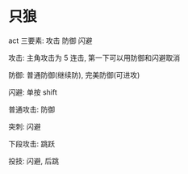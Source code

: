 # 只狼

act 三要素: 攻击  防御  闪避

攻击: 主角攻击为 5 连击, 第一下可以用防御和闪避取消

防御: 普通防御(继续防), 完美防御(可进攻)

闪避: 单按 shift



普通攻击: 防御

突刺: 闪避

下段攻击: 跳跃

投技: 闪避, 后跳